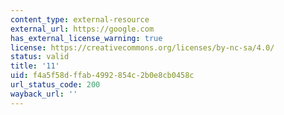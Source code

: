 ```yaml
---
content_type: external-resource
external_url: https://google.com
has_external_license_warning: true
license: https://creativecommons.org/licenses/by-nc-sa/4.0/
status: valid
title: '11'
uid: f4a5f58d-ffab-4992-854c-2b0e8cb0458c
url_status_code: 200
wayback_url: ''
---
```

